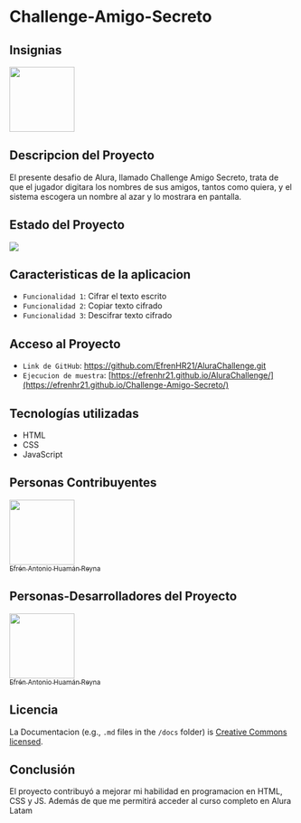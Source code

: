 # Challenge-Amigo-Secreto

## Insignias
<img src="https://github.com/user-attachments/assets/964e4d8f-ec1f-4969-bc99-695489ae816d" width="115">


## Descripcion del Proyecto
El presente desafio de Alura, llamado Challenge Amigo Secreto, trata de que el jugador digitara los nombres de sus amigos, tantos como quiera, y el sistema escogera un nombre al azar y lo mostrara en pantalla.

## Estado del Proyecto
<p align="left">
   <img src="https://img.shields.io/badge/STATUS-COMPLETADO-green">
   </p>

## Caracteristicas de la aplicacion
- `Funcionalidad 1`: Cifrar el texto escrito
- `Funcionalidad 2`: Copiar texto cifrado
- `Funcionalidad 3`: Descifrar texto cifrado 

## Acceso al Proyecto
- `Link de GitHub`: [https://github.com/EfrenHR21/AluraChallenge.git ](https://github.com/EfrenHR21/Challenge-Amigo-Secreto.git)
- `Ejecucion de muestra`: [https://efrenhr21.github.io/AluraChallenge/](https://efrenhr21.github.io/Challenge-Amigo-Secreto/)
  

## Tecnologías utilizadas
* HTML
* CSS
* JavaScript

## Personas Contribuyentes
[<img src="https://github.com/user-attachments/assets/f5b90965-52a3-4516-89f7-9ef56430dcc8" width=115><br><sub>Efrén Antonio Huamán Reyna</sub>](https://github.com/EfrenHR21) 

## Personas-Desarrolladores del Proyecto
[<img src="https://github.com/user-attachments/assets/f5b90965-52a3-4516-89f7-9ef56430dcc8" width=115><br><sub>Efrén Antonio Huamán Reyna</sub>](https://github.com/EfrenHR21) 

## Licencia
La Documentacion (e.g., `.md` files in the `/docs` folder) is [Creative Commons licensed](./LICENSE-docs).

## Conclusión
El proyecto contribuyó a mejorar mi habilidad en programacion en HTML, CSS y JS. Además de que me permitirá acceder al curso completo en Alura Latam
